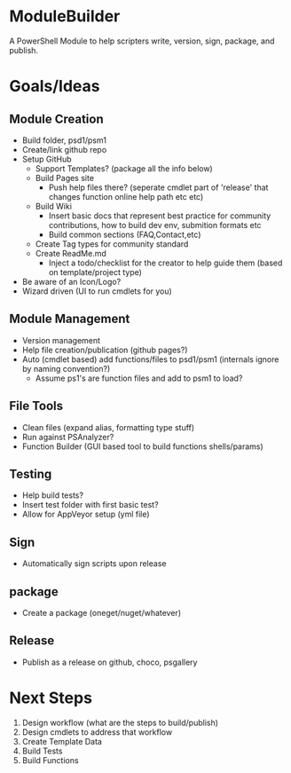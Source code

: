 ModuleBuilder
=============

A PowerShell Module to help scripters write, version, sign, package, and publish.

# Goals/Ideas #

## Module Creation ##
- Build folder, psd1/psm1
- Create/link github repo
- Setup GitHub
	- Support Templates? (package all the info below)
	- Build Pages site
		- Push help files there? (seperate cmdlet part of 'release' that changes function online help path etc etc)
	- Build Wiki
		- Insert basic docs that represent best practice for community contributions, how to build dev env, submition formats etc
		- Build common sections (FAQ,Contact,etc)
	- Create Tag types for community standard
	- Create ReadMe.md
		- Inject a todo/checklist for the creator to help guide them (based on template/project type)
- Be aware of an Icon/Logo?
- Wizard driven (UI to run cmdlets for you)

## Module Management ##
- Version management
- Help file creation/publication (github pages?)
- Auto (cmdlet based) add functions/files to psd1/psm1 (internals ignore by naming convention?)
	- Assume ps1's are function files and add to psm1 to load?

## File Tools ##
- Clean files (expand alias, formatting type stuff)
- Run against PSAnalyzer?
- Function Builder (GUI based tool to build functions shells/params)

## Testing ##
- Help build tests? 
- Insert test folder with first basic test?
- Allow for AppVeyor setup (yml file)

## Sign ##
- Automatically sign scripts upon release

## package ##
- Create a package (oneget/nuget/whatever)


## Release ##
- Publish as a release on github, choco, psgallery

# Next Steps #
1. Design workflow (what are the steps to build/publish)
2. Design cmdlets to address that workflow
3. Create Template Data
4. Build Tests
5. Build Functions